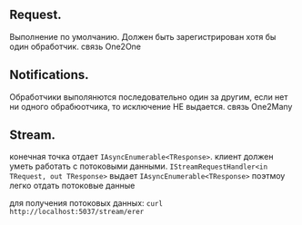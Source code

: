 ﻿## Request.
Выполнение по умолчанию. Должен быть зарегистрирован хотя бы один обработчик.
связь One2One

## Notifications.
Обработчики выполянются последовательно один за другим, если нет ни одного обрабюотчика, то исключение НЕ выдается.
связь One2Many

## Stream.
конечная точка отдает `IAsyncEnumerable<TResponse>`.
клиент должен уметь работать с потоковыми данными.
`IStreamRequestHandler<in TRequest, out TResponse>` выдает `IAsyncEnumerable<TResponse>` поэтмоу легко отдать потоковые данные

для получения потоковых данных:
`curl http://localhost:5037/stream/erer`

